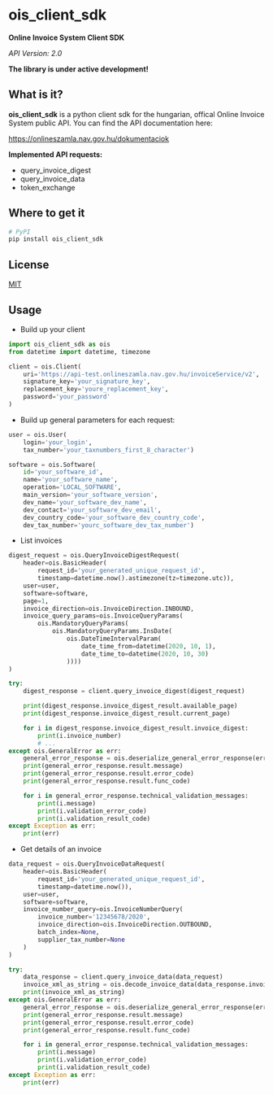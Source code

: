 # ois_client_sdk 
**Online Invoice System Client SDK**

*API Version: 2.0*

**The library is under active development!**

## What is it?
**ois_client_sdk** is a python client sdk for the hungarian, offical Online Invoice System public API.
You can find the API documentation here:

https://onlineszamla.nav.gov.hu/dokumentaciok

**Implemented API requests:**
- query_invoice_digest
- query_invoice_data
- token_exchange

## Where to get it
```sh
# PyPI
pip install ois_client_sdk
```

## License
[MIT](LICENSE)

## Usage

- Build up your client
```python
import ois_client_sdk as ois
from datetime import datetime, timezone

client = ois.Client(
    uri='https://api-test.onlineszamla.nav.gov.hu/invoiceService/v2',    
    signature_key='your_signature_key',
    replacement_key='youre_replacement_key',
    password='your_password'
)
```

- Build up general parameters for each request:
```python
user = ois.User(
    login='your_login',
    tax_number='your_taxnumbers_first_8_character')

software = ois.Software(
    id='your_software_id',
    name='your_software_name',
    operation='LOCAL_SOFTWARE',
    main_version='your_software_version',
    dev_name='your_software_dev_name',
    dev_contact='your_software_dev_email',
    dev_country_code='your_software_dev_country_code',
    dev_tax_number='yourc_software_dev_tax_number')
```

- List invoices
```python
digest_request = ois.QueryInvoiceDigestRequest(
    header=ois.BasicHeader(
        request_id='your_generated_unique_request_id',
        timestamp=datetime.now().astimezone(tz=timezone.utc)),
    user=user,
    software=software,
    page=1,
    invoice_direction=ois.InvoiceDirection.INBOUND,
    invoice_query_params=ois.InvoiceQueryParams(
        ois.MandatoryQueryParams(
            ois.MandatoryQueryParams.InsDate(
                ois.DateTimeIntervalParam(
                    date_time_from=datetime(2020, 10, 1),
                    date_time_to=datetime(2020, 10, 30)
                ))))
)

try:
    digest_response = client.query_invoice_digest(digest_request)

    print(digest_response.invoice_digest_result.available_page)
    print(digest_response.invoice_digest_result.current_page)

    for i in digest_response.invoice_digest_result.invoice_digest:
        print(i.invoice_number)
        # ...
except ois.GeneralError as err:
    general_error_response = ois.deserialize_general_error_response(err.general_error_response)
    print(general_error_response.result.message)
    print(general_error_response.result.error_code)
    print(general_error_response.result.func_code)

    for i in general_error_response.technical_validation_messages:
        print(i.message)
        print(i.validation_error_code)
        print(i.validation_result_code)
except Exception as err:
    print(err)
```

- Get details of an invoice
```python
data_request = ois.QueryInvoiceDataRequest(
    header=ois.BasicHeader(
        request_id='your_generated_unique_request_id',
        timestamp=datetime.now()),
    user=user,
    software=software,
    invoice_number_query=ois.InvoiceNumberQuery(
        invoice_number='12345678/2020',
        invoice_direction=ois.InvoiceDirection.OUTBOUND,
        batch_index=None,
        supplier_tax_number=None
    )
)

try:
    data_response = client.query_invoice_data(data_request)
    invoice_xml_as_string = ois.decode_invoice_data(data_response.invoice_data_result.invoice_data)
    print(invoice_xml_as_string)
except ois.GeneralError as err:
    general_error_response = ois.deserialize_general_error_response(err.general_error_response)
    print(general_error_response.result.message)
    print(general_error_response.result.error_code)
    print(general_error_response.result.func_code)

    for i in general_error_response.technical_validation_messages:
        print(i.message)
        print(i.validation_error_code)
        print(i.validation_result_code)
except Exception as err:
    print(err)
```




